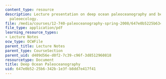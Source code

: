 ```yaml
---
content_type: resource
description: Lecture presentation on deep ocean paleoceanography and benthic foraminiferal
  paleoecology.
file: /media/courses/12-740-paleoceanography-spring-2008/647e0b5225b6342b1e3fb8dd7e417f41_lec09_1_slide.pdf
file_type: application/pdf
learning_resource_types:
- Lecture Notes
ocw_type: OCWFile
parent_title: Lecture Notes
parent_type: CourseSection
parent_uid: d409d56e-d0f2-7c39-c96f-3d8512960818
resourcetype: Document
title: Deep Ocean Paleoceanography
uid: 647e0b52-25b6-342b-1e3f-b8dd7e417f41
---
```

